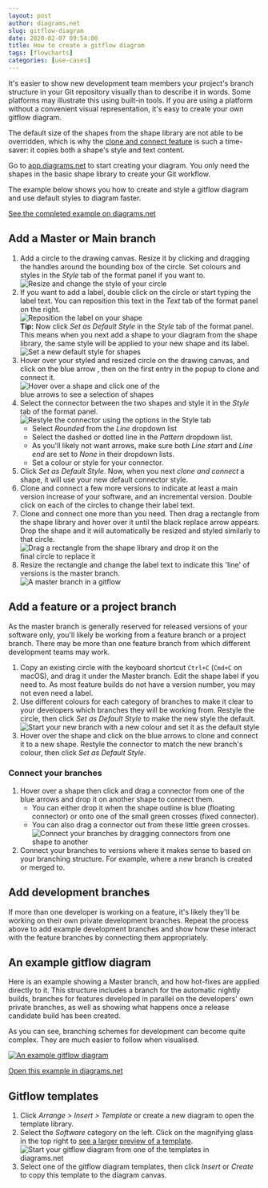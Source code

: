 ```yaml
---
layout: post
author: diagrams.net
slug: gitflow-diagram
date: 2020-02-07 09:54:00
title: How to create a gitflow diagram
tags: [flowcharts]
categories: [use-cases]
---
```


It's easier to show new development team members your project's branch structure in your Git repository visually than to describe it in words. Some platforms may illustrate this using built-in tools. If you are using a platform without a convenient visual representation, it's easy to create your own gitflow diagram.

The default size of the shapes from the shape library are not able to be overridden, which is why the [clone and connect feature](/blog/shortcut-clone-connect.html) is such a time-saver: it copies both a shape's style and text content.

Go to [app.diagrams.net](https://app.diagrams.net/?splash=0) to start creating your diagram. You only need the shapes in the basic shape library to create your Git workflow.

The example below shows you how to create and style a gitflow diagram and use default styles to diagram faster.

[See the completed example on diagrams.net](https://app.diagrams.net/?lightbox=1&highlight=0000ff&edit=_blank&layers=1&nav=1&title=#Uhttps%3A%2F%2Fraw.githubusercontent.com%2Fjgraph%2Fdrawio-diagrams%2Fmaster%2Fblog%2Fgitflow-examples.drawio)

## Add a Master or Main branch

1. Add a circle to the drawing canvas. Resize it by clicking and dragging the handles around the bounding box of the circle. Set colours and styles in the _Style_ tab of the format panel if you want to.
<br /><img src="/assets/img/blog/gitflow-style-tab.png" style="width=100%;max-width:400px;height:auto;" alt="Resize and change the style of your circle">
2. If you want to add a label, double click on the circle or start typing the label text. You can reposition this text in the _Text_ tab of the format panel on the right.
<br /><img src="/assets/img/blog/gitflow-reposition-label.png" style="width=100%;max-width:400px;height:auto;" alt="Reposition the label on your shape">
<br />**Tip:** Now click _Set as Default Style_ in the _Style_ tab of the format panel. This means when you next add a shape to your diagram from the shape library, the same style will be applied to your new shape and its label.
<br /><img src="/assets/img/blog/gitflow-set-default-style-shape.png" style="width=100%;max-width:400px;height:auto;" alt="Set a new default style for shapes">
3. Hover over your styled and resized circle on the drawing canvas, and click on the blue arrow , then on the first entry in the popup to clone and connect it.
<br /><img src="/assets/img/blog/gitflow-clone-connect.gif" style="width=100%;max-width:300px;height:auto;" alt="Hover over a shape and click one of the blue arrows to see a selection of shapes">
4. Select the connector between the two shapes and style it in the _Style_ tab of the format panel.
<br /><img src="/assets/img/blog/gitflow-connector-style.png" style="width=100%;max-width:400px;height:auto;" alt="Restyle the connector using the options in the Style tab">
    * Select _Rounded_ from the _Line_ dropdown list
    * Select the dashed or dotted line in the _Pattern_ dropdown list.
    * As you'll likely not want arrows, make sure both _Line start_ and _Line end_ are set to _None_ in their dropdown lists.
    * Set a colour or style for your connector.
5. Click _Set as Default Style_. Now, when you next _clone and connect_ a shape, it will use your new default connector style.
6. Clone and connect a few more versions to indicate at least a main version increase of your software, and an incremental version. Double click on each of the circles to change their label text.
7. Clone and connect one more than you need. Then drag a rectangle from the shape library and hover over it until the black replace arrow appears. Drop the shape and it will automatically be resized and styled similarly to that circle.
<br /><img src="/assets/img/blog/gitflow-replace-shape.png" style="width=100%;max-width:400px;height:auto;" alt="Drag a rectangle from the shape library and drop it on the final circle to replace it">
8.  Resize the rectangle and change the label text to indicate this 'line' of versions is the master branch.
<br /><img src="/assets/img/blog/gitflow-master-branch.png" style="width=100%;max-width:400px;height:auto;" alt="A master branch in a gitflow">

## Add a feature or a project branch

As the master branch is generally reserved for released versions of your software only, you'll likely be working from a feature branch or a project branch. There may be more than one feature branch from which different development teams may work.

1. Copy an existing circle with the keyboard shortcut ``Ctrl+C`` (``Cmd+C`` on macOS), and drag it under the Master branch. Edit the shape label if you need to. As most feature builds do not have a version number, you may not even need a label.
2. Use different colours for each category of branches to make it clear to your developers which branches they will be working from. Restyle the circle, then click _Set as Default Style_ to make the new style the default.
<br /><img src="/assets/img/blog/gitflow-feature-branch-default-shape-style.png" style="max-width:100%;height:auto;" alt="Start your new branch with a new colour and set it as the default style">
3. Hover over the shape and click on the blue arrows to clone and connect it to a new shape. Restyle the connector to match the new branch's colour, then click _Set as Default Style_.

### Connect your branches

1. Hover over a shape then click and drag a connector from one of the blue arrows and drop it on another shape to connect them.
    * You can either drop it when the shape outline is blue (floating connector) or onto one of the small green crosses (fixed connector).
    * You can also drag a connector out from these little green crosses.
<br /> <img src="/assets/img/blog/gitflow-connect-branches.gif" style="width=100%;max-width:400px;height:auto;" alt="Connect your branches by dragging connectors from one shape to another">
2. Connect your branches to versions where it makes sense to based on your branching structure. For example, where a new branch is created or merged to.

## Add development branches

If more than one developer is working on a feature, it's likely they'll be working on their own private development branches. Repeat the process above to add example development branches and show how these interact with the feature branches by connecting them appropriately.

## An example gitflow diagram

Here is an example showing a Master branch, and how hot-fixes are applied directly to it. This structure includes a branch for the automatic nightly builds, branches for features developed in parallel on the developers' own private branches, as well as showing what happens once a release candidate build has been created.

As you can see, branching schemes for development can become quite complex. They are much easier to follow when visualised.

[<img src="/assets/img/blog/gitflow-example.png" style="max-width:100%;height:auto;" alt="An example gitflow diagram">](https://app.diagrams.net/?lightbox=1&highlight=0000ff&edit=_blank&layers=1&nav=1&title=#Uhttps%3A%2F%2Fraw.githubusercontent.com%2Fjgraph%2Fdrawio-diagrams%2Fmaster%2Fblog%2Fgitflow-examples.drawio)

[Open this example in diagrams.net](https://app.diagrams.net/?lightbox=1&highlight=0000ff&edit=_blank&layers=1&nav=1&title=#Uhttps%3A%2F%2Fraw.githubusercontent.com%2Fjgraph%2Fdrawio-diagrams%2Fmaster%2Fblog%2Fgitflow-examples.drawio)

## Gitflow templates

1. Click _Arrange > Insert > Template_ or create a new diagram to open the template library. 
2. Select the _Software_ category on the left. Click on the magnifying glass in the top right to [see a larger preview of a template](/blog/template-diagrams.html).
<br /><img src="/assets/img/blog/template-library-gitflows.png" style="width=100%;max-width:400px;height:auto;" alt="Start your gitflow diagram from one of the templates in diagrams.net">
3. Select one of the gitflow diagram templates, then click _Insert_ or _Create_ to copy this template to the diagram canvas.

